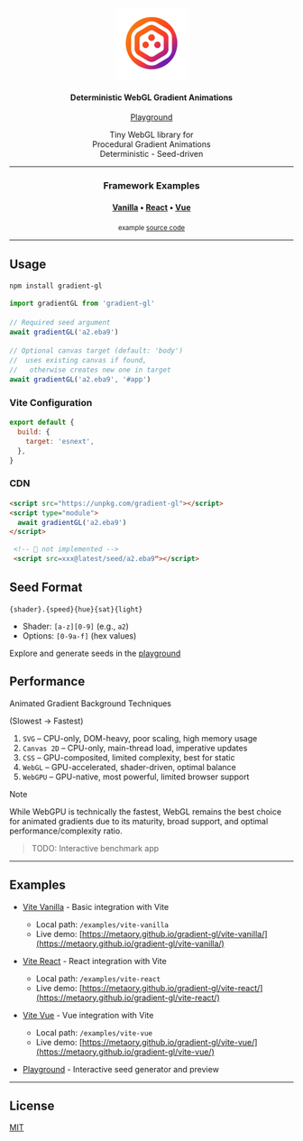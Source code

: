 <div align="center">
    <img src="docs/public/logo.png" alt="demo" height="128" />
    <h4>Deterministic WebGL Gradient Animations</h4>
    <p>
        <a href="https://metaory.github.io/gradient-gl/" target="_blank">Playground</a>
    </p>
    <p>
        Tiny WebGL library for
        <br>
        Procedural Gradient Animations
        <br>
        Deterministic - Seed-driven
    </p>
</div>

---

<div align="center">
    <h3>Framework Examples</h3>
    <h4>
        <a href="https://metaory.github.io/gradient-gl/vite-vanilla/" target="_blank">Vanilla</a> •
        <a href="https://metaory.github.io/gradient-gl/vite-react/" target="_blank">React</a> •
        <a href="https://metaory.github.io/gradient-gl/vite-vue/" target="_blank">Vue</a>
    </h4>
    <small>example <a href="https://github.com/metaory/gradient-gl/tree/main/examples" target="_blank">source code</a></small>
</div>

---

## Usage

```sh
npm install gradient-gl
```

```js
import gradientGL from 'gradient-gl'

// Required seed argument
await gradientGL('a2.eba9')

// Optional canvas target (default: 'body')
//  uses existing canvas if found,
//   otherwise creates new one in target
await gradientGL('a2.eba9', '#app')
```

### Vite Configuration

```js
export default {
  build: {
    target: 'esnext',
  },
}
```

### CDN

```html
<script src="https://unpkg.com/gradient-gl"></script>
<script type="module">
  await gradientGL('a2.eba9')
</script>
```


```html
 <!-- 🚧 not implemented -->
 <script src=xxx@latest/seed/a2.eba9"></script>
```

## Seed Format

`{shader}.{speed}{hue}{sat}{light}`

- Shader: `[a-z][0-9]` (e.g., `a2`)
- Options: `[0-9a-f]` (hex values)

Explore and generate seeds in the <a href="https://metaory.github.io/gradient-gl/" target="_blank">playground</a>

## Performance

Animated Gradient Background Techniques

(Slowest → Fastest)

1. `SVG` – CPU-only, DOM-heavy, poor scaling, high memory usage
2. `Canvas 2D` – CPU-only, main-thread load, imperative updates
3. `CSS` – GPU-composited, limited complexity, best for static
4. `WebGL` – GPU-accelerated, shader-driven, optimal balance
5. `WebGPU` – GPU-native, most powerful, limited browser support

> [!NOTE]
> While WebGPU is technically the fastest, WebGL remains the best choice for animated gradients due to its maturity, broad support, and optimal performance/complexity ratio.

> TODO: Interactive benchmark app

---

## Examples

- [Vite Vanilla](https://metaory.github.io/gradient-gl/vite-vanilla/) - Basic integration with Vite
  - Local path: `/examples/vite-vanilla`
  - Live demo: [https://metaory.github.io/gradient-gl/vite-vanilla/](https://metaory.github.io/gradient-gl/vite-vanilla/)

- [Vite React](https://metaory.github.io/gradient-gl/vite-react/) - React integration with Vite
  - Local path: `/examples/vite-react`
  - Live demo: [https://metaory.github.io/gradient-gl/vite-react/](https://metaory.github.io/gradient-gl/vite-react/)

- [Vite Vue](https://metaory.github.io/gradient-gl/vite-vue/) - Vue integration with Vite
  - Local path: `/examples/vite-vue`
  - Live demo: [https://metaory.github.io/gradient-gl/vite-vue/](https://metaory.github.io/gradient-gl/vite-vue/)

- [Playground](https://metaory.github.io/gradient-gl/) - Interactive seed generator and preview

---

## License

[MIT](LICENSE)
